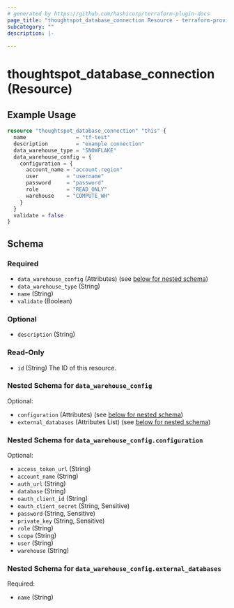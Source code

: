 ```yaml
---
# generated by https://github.com/hashicorp/terraform-plugin-docs
page_title: "thoughtspot_database_connection Resource - terraform-provider-thoughtspot"
subcategory: ""
description: |-
  
---
```


# thoughtspot_database_connection (Resource)



## Example Usage

```terraform
resource "thoughtspot_database_connection" "this" {
  name                = "tf-test"
  description         = "example connection"
  data_warehouse_type = "SNOWFLAKE"
  data_warehouse_config = {
    configuration = {
      account_name = "account.region"
      user         = "username"
      password     = "password"
      role         = "READ_ONLY"
      warehouse    = "COMPUTE_WH"
    }
  }
  validate = false
}
```

<!-- schema generated by tfplugindocs -->
## Schema

### Required

- `data_warehouse_config` (Attributes) (see [below for nested schema](#nestedatt--data_warehouse_config))
- `data_warehouse_type` (String)
- `name` (String)
- `validate` (Boolean)

### Optional

- `description` (String)

### Read-Only

- `id` (String) The ID of this resource.

<a id="nestedatt--data_warehouse_config"></a>
### Nested Schema for `data_warehouse_config`

Optional:

- `configuration` (Attributes) (see [below for nested schema](#nestedatt--data_warehouse_config--configuration))
- `external_databases` (Attributes List) (see [below for nested schema](#nestedatt--data_warehouse_config--external_databases))

<a id="nestedatt--data_warehouse_config--configuration"></a>
### Nested Schema for `data_warehouse_config.configuration`

Optional:

- `access_token_url` (String)
- `account_name` (String)
- `auth_url` (String)
- `database` (String)
- `oauth_client_id` (String)
- `oauth_client_secret` (String, Sensitive)
- `password` (String, Sensitive)
- `private_key` (String, Sensitive)
- `role` (String)
- `scope` (String)
- `user` (String)
- `warehouse` (String)


<a id="nestedatt--data_warehouse_config--external_databases"></a>
### Nested Schema for `data_warehouse_config.external_databases`

Required:

- `name` (String)
